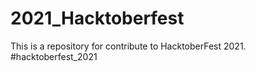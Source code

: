 # 2021_Hacktoberfest
This is a repository for  contribute to HacktoberFest 2021. #hacktoberfest_2021
